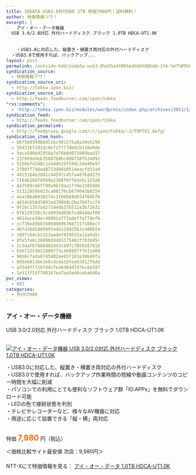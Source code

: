 ```yaml
---
title: IODATA USB3.0外付HDD 1TB 特価7980円！送料無料！
author: 特価情報ツウ！
excerpt: |
  	アイ・オー・データ機器
  USB 3.0/2.0対応 外付ハードディスク ブラック 1.0TB HDCA-UT1.0K
  	
  
  	・USB3.0に対応した、縦置き・横置き両対応の外付ハードディスク
  ・USB3.0で使用すれば、バックアップ...
layout: post
permalink: /outside-hdd/iodata-usb3-0%e5%a4%96%e4%bb%98hdd-1tb-%e7%89%b9%e4%be%a17980%e5%86%86%ef%bc%81%e9%80%81%e6%96%99%e7%84%a1%e6%96%99%ef%bc%81.html
syndication_source:
  - 特価情報ツウ！
syndication_source_uri:
  - http://tokka.ipon.biz/
syndication_source_id:
  - http://feeds.feedburner.com/ipon/tokka
"rss:comments":
  - 'http://tokka.ipon.biz/modules/wordpress/index.php/archives/2011/12/30/iodata-usb30hdd-1tb-7980/#comments'
syndication_feed:
  - http://feeds.feedburner.com/ipon/tokka
syndication_permalink:
  - http://feedproxy.google.com/~r/ipon/tokka/~3/T9PT61_6e7g/
syndication_item_hash:
  - b875b0399b6d51bc901575a8a34e5299
  - 5bd316f281dc0ef1f777db0cb110e0de
  - 3aca5808d2958a7d76b0d071089bad17
  - 137099ddeb35087b8bc806758fb34092
  - 5150efd2d8c1cb4db19f599c2dd49e97
  - 2f00ff748ad87134b6b8514eacfd31ad
  - 4415164e2d41c44597c457a487bdd275
  - f1b4b16078949e2308f0ffb5e5c325d4
  - 4a7509c4bff99a9b19aa1f7de220598b
  - 51322059b923ca08170cb679043b0254
  - 4ea10ba0d10174c1f60b68db54f64bfb
  - a614cb58d5881ed308b8c2ba76dfccf4
  - 9f2bc1357a4271449b37b512a3b72b32
  - 97812832bc5c49916d69bfcd0440af09
  - 4814ace3dec40801a7f2adeffa77def0
  - cc738ed9b0760690606766731f108ec7
  - d6fd30d588999fe4b12992563c400924
  - 1897cb4cb1153aade7829555a11a4a5c
  - 8fe5fe6c26998dd4b5375463ff83695c
  - 2c3daf67880d05843cb97c7050387018
  - b56f3253621800773c46089fffb11d09
  - 96b6cfada8745482ee85f161e38b48fa
  - 089e6813be3e9c4cda1bfee63012fbdd
  - a35d4fff16fd4cfea6d64d7d7ec8a597
  - 1e51ff53f780167ea7aa5a46ceba6d6a
pvc_views:
  - 692
categories:
  - 外付けHDD
---
```

### アイ・オー・データ機器  
USB 3.0/2.0対応 外付ハードディスク ブラック 1.0TB HDCA-UT1.0K

<div class="img-bg2 img_L">
  <a href="http://px.a8.net/svt/ejp?a8mat=ZYP6S+8IMA3E+S1Q+BWGDT&#038;a8ejpredirect=http://nttxstore.jp/_II_IO13583570" ><br /> <img border="0" alt="アイ・オー・データ機器 USB 3.0/2.0対応 外付ハードディスク ブラック 1.0TB HDCA-UT1.0K" src="http://i1.wp.com/image.nttxstore.jp/l2_images/I/IO/IO13583570.jpg?w=546" data-recalc-dims="1" /></a>
</div>

・USB3.0に対応した、縦置き・横置き両対応の外付ハードディスク  
<a id="more-8755"></a>・USB3.0で使用すれば、バックアップ作業時間の短縮や動画コンテンツのコピー時間を大幅に削減  
・パソコンでの利用にとても便利なソフトウェア群「IO.APPs」を無料でダウンロード可能  
・LEDの色で接続状態を判別  
・テレビやレコーダーなど、様々なAV機器に対応  
・用途に応じて設置できる「縦・横」両対応  
<br clear="all" />

特価 <span style="color: #FF6600;font-size:150%;"><strong>7,980</strong></span> 円（税込）

＜価格比較サイト最安値 次店：9,980円＞  
　  
NTT-Xにて特価情報を見る： <span class="fs150p"><a href="http://px.a8.net/svt/ejp?a8mat=ZYP6S+8IMA3E+S1Q+BWGDT&#038;a8ejpredirect=http://nttxstore.jp/_II_IO13583570" >アイ・オー・データ 1.0TB HDCA-UT1.0K</a></span> 

<img src="http://feeds.feedburner.com/~r/ipon/tokka/~4/T9PT61_6e7g" height="1" width="1" title="" alt="" />